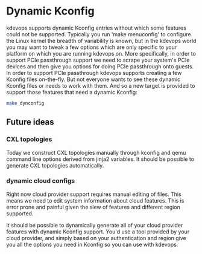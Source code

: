 # Dynamic Kconfig

kdevops supports dynamic Kconfig entries without which some features
could not be supported. Typically you run 'make menuconfig' to configure
the Linux kernel the breadth of variability is known, but in the kdevops
world you may want to tweak a few options which are only specific to your
platform on which you are running kdevops on. More specifically, in order
to support PCIe passthrough support we need to scrape your system's PCIe
devices and then give you options for doing PCIe passthrough onto guests.
In order to support PCIe passthrough kdevops supports creating a few
Kconfig files on-the-fly. But not everyone wants to see these dynamic Kconfig
files or needs to work with them. And so a new target is provided to support
those features that need a dynamic Kconfig:

```bash
make dynconfig
```

## Future ideas

### CXL topologies

Today we construct CXL topologies manually through kconfig and qemu command
line options derived from jinja2 variables. It should be possible to
generate CXL topologies automatically.

### dynamic cloud configs

Right now cloud provider support requires manual editing of files. This
means we need to edit system information about cloud features. This is
error prone and painful given the slew of features and different region
supported.

It should be possible to dynamically generate all of your cloud provider
features with dynamic Kconfig support. You'd use a tool provided by your
cloud provider, and simply based on your authentication and region give
you all the options you need in Kconfig so you can use with kdevops.
